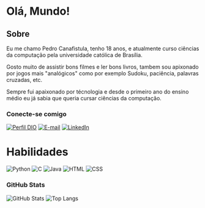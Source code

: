 # Olá, Mundo!
## Sobre
Eu me chamo Pedro Canafistula, tenho 18 anos, e atualmente curso ciências da computação pela universidade católica de Brasília. 

Gosto muito de assistir bons filmes e ler bons livros, tambem sou apixonado por jogos mais "analógicos" como por exemplo Sudoku, paciência, palavras cruzadas, etc.

Sempre fui apaixonado por técnologia e desde o primeiro ano do ensino médio eu já sabia que queria cursar ciências da computação.


### Conecte-se comigo
[![Perfil DIO](https://img.shields.io/badge/-Meu%20Perfil%20na%20DIO-30A3DC?style=for-the-badge)](https://web.dio.me/users/peddrocamposcanafistula/)
[![E-mail](https://img.shields.io/badge/-Email-FFF?style=for-the-badge&logo=microsoft-outlook&logoColor=E94D5F)](mailto:peddrocamposcanafistula@gmail.com)
[![LinkedIn](https://img.shields.io/badge/-LinkedIn-FFF?style=for-the-badge&logo=linkedin&logoColor=30A3DC)](https://www.linkedin.com/in/pedro-canafistula/)

# Habilidades

![Python](https://img.shields.io/badge/Python-000?style=for-the-badge&logo=python)
![C](https://img.shields.io/badge/C-000?style=for-the-badge&logo=c)
![Java](https://img.shields.io/badge/Java-000?style=for-the-badge&logo=java)
![HTML](https://img.shields.io/badge/HTML-000?style=for-the-badge&logo=html5)
![CSS](https://img.shields.io/badge/CSS-000?style=for-the-badge&logo=css3)

### GitHub Stats
![GitHub Stats](https://github-readme-stats.vercel.app/api?username=pedro-canafistula&theme=transparent&bg_color=000&border_color=30A3DC&show_icons=true&icon_color=30A3DC&title_color=E94D5F&text_color=FFF)
![Top Langs](https://github-readme-stats-git-masterrstaa-rickstaa.vercel.app/api/top-langs/?username=pedro-canafistula&layout=compact&bg_color=000&border_color=30A3DC&title_color=E94D5F&text_color=FFF)